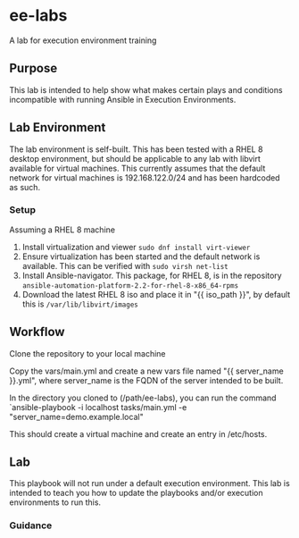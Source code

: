 # ee-labs
A lab for execution environment training

## Purpose
This lab is intended to help show what makes certain plays and conditions incompatible with running Ansible in Execution Environments.

## Lab Environment
The lab environment is self-built. This has been tested with a RHEL 8 desktop environment, but should be applicable to any lab with libvirt available for virtual machines.  This currently assumes that the default network for virtual machines is 192.168.122.0/24 and has been hardcoded as such.

### Setup
Assuming a RHEL 8 machine
1. Install virtualization and viewer
`sudo dnf install virt-viewer`
2. Ensure virtualization has been started and the default network is available. This can be verified with
`sudo virsh net-list`
3. Install Ansible-navigator. This package, for RHEL 8, is in  the repository `ansible-automation-platform-2.2-for-rhel-8-x86_64-rpms`
4. Download the latest RHEL 8 iso and place it in "{{ iso_path }}", by default this is `/var/lib/libvirt/images`

## Workflow
Clone the repository to your local machine

Copy the vars/main.yml and create a new vars file named "{{ server_name }}.yml", where server_name is the FQDN of the server intended to be built.

In the directory you cloned to (/path/ee-labs), you can run the command
`ansible-playbook -i localhost tasks/main.yml -e "server_name=demo.example.local"

This should create a virtual machine and create an entry in /etc/hosts.

## Lab

This playbook will not run under a default execution environment. This lab is intended to teach you how to update the playbooks and/or execution environments to run this.

### Guidance
